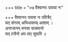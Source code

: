 +++
title = "०७ वैश्वानरः पावया नः"

+++
वैश्वानरः पावया नः पवित्रैर्  
यत् संगरम् अभिधावाम्य् आशाम् ।  
अनाजानन् मनसा याचमानो  
यत् तत्रैनो अप तत् सुवामि ॥
